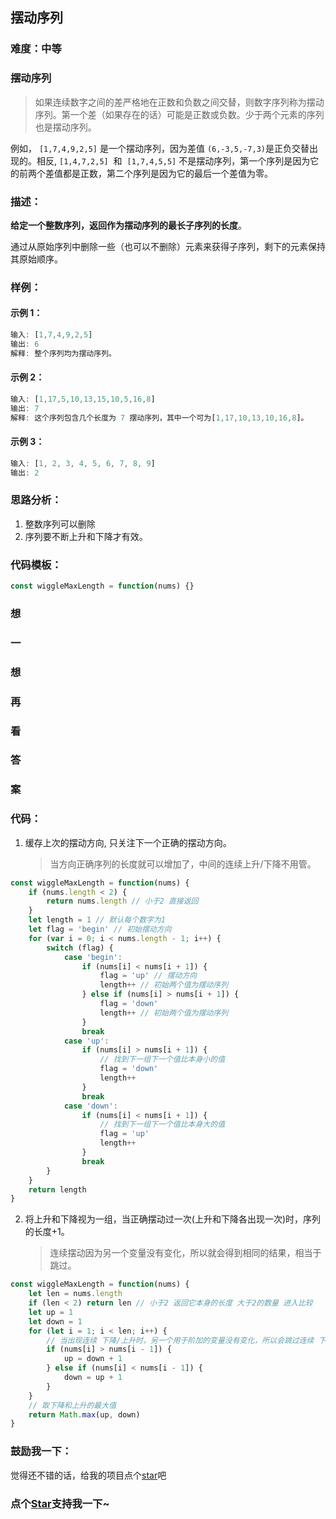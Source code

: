 ## 摆动序列

### 难度：中等

### 摆动序列

> 如果连续数字之间的差严格地在正数和负数之间交替，则数字序列称为摆动序列。第一个差（如果存在的话）可能是正数或负数。少于两个元素的序列也是摆动序列。

例如， `[1,7,4,9,2,5]` 是一个摆动序列，因为差值 `(6,-3,5,-7,3)`是正负交替出现的。相反, `[1,4,7,2,5]`  和  `[1,7,4,5,5]` 不是摆动序列，第一个序列是因为它的前两个差值都是正数，第二个序列是因为它的最后一个差值为零。

### 描述：

**给定一个整数序列，返回作为摆动序列的最长子序列的长度**。

通过从原始序列中删除一些（也可以不删除）元素来获得子序列，剩下的元素保持其原始顺序。

### 样例：

#### 示例 1：

```js
输入: [1,7,4,9,2,5]
输出: 6
解释: 整个序列均为摆动序列。
```

#### 示例 2：

```js
输入: [1,17,5,10,13,15,10,5,16,8]
输出: 7
解释: 这个序列包含几个长度为 7 摆动序列，其中一个可为[1,17,10,13,10,16,8]。
```

#### 示例 3：

```js
输入: [1, 2, 3, 4, 5, 6, 7, 8, 9]
输出: 2
```

### 思路分析：

1. 整数序列可以删除
2. 序列要不断上升和下降才有效。

### 代码模板：

```js
const wiggleMaxLength = function(nums) {}
```

### 想

### 一

### 想

### 再

### 看

### 答

### 案

### 代码：

1. 缓存上次的摆动方向, 只关注下一个正确的摆动方向。
   > 当方向正确序列的长度就可以增加了，中间的连续上升/下降不用管。

```js
const wiggleMaxLength = function(nums) {
	if (nums.length < 2) {
		return nums.length // 小于2 直接返回
	}
	let length = 1 // 默认每个数字为1
	let flag = 'begin' // 初始摆动方向
	for (var i = 0; i < nums.length - 1; i++) {
		switch (flag) {
			case 'begin':
				if (nums[i] < nums[i + 1]) {
					flag = 'up' // 摆动方向
					length++ // 初始两个值为摆动序列
				} else if (nums[i] > nums[i + 1]) {
					flag = 'down'
					length++ // 初始两个值为摆动序列
				}
				break
			case 'up':
				if (nums[i] > nums[i + 1]) {
					// 找到下一组下一个值比本身小的值
					flag = 'down'
					length++
				}
				break
			case 'down':
				if (nums[i] < nums[i + 1]) {
					// 找到下一组下一个值比本身大的值
					flag = 'up'
					length++
				}
				break
		}
	}
	return length
}
```

2. 将上升和下降视为一组，当正确摆动过一次(上升和下降各出现一次)时，序列的长度+1。
   > 连续摆动因为另一个变量没有变化，所以就会得到相同的结果，相当于跳过。

```js
const wiggleMaxLength = function(nums) {
	let len = nums.length
	if (len < 2) return len // 小于2 返回它本身的长度 大于2的数量 进入比较
	let up = 1
	let down = 1
	for (let i = 1; i < len; i++) {
		// 当出现连续 下降/上升时，另一个用于阶加的变量没有变化，所以会跳过连续 下降/上升
		if (nums[i] > nums[i - 1]) {
			up = down + 1
		} else if (nums[i] < nums[i - 1]) {
			down = up + 1
		}
	}
	// 取下降和上升的最大值
	return Math.max(up, down)
}
```

### 鼓励我一下：

觉得还不错的话，给我的项目点个[star](https://github.com/OBKoro1/Brush_algorithm)吧

<!-- 特殊字符串：用于修改/删除markdown的结尾提示语-->

### 点个[Star](https://github.com/OBKoro1/Brush_algorithm)支持我一下~
